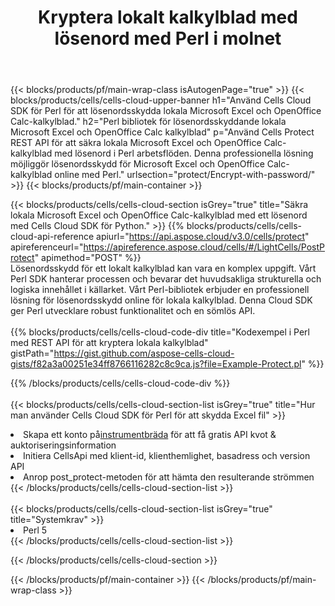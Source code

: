 ﻿---
title: Kryptera lokalt kalkylblad med lösenord med Perl i molnet
description:  Cloud API och SDK för att skydda Microsoft Excel & OpenOffice Calc med Perl. Kryptera lokala kalkylblad med lösenord med Cells Cloud API SDK för Perl.
---
{{< blocks/products/pf/main-wrap-class isAutogenPage="true" >}}
{{< blocks/products/cells/cells-cloud-upper-banner h1="Använd Cells Cloud SDK för Perl för att lösenordsskydda lokala Microsoft Excel och OpenOffice Calc-kalkylblad." h2="Perl bibliotek för lösenordsskyddande lokala Microsoft Excel och OpenOffice Calc kalkylblad" p="Använd Cells Protect REST API för att säkra lokala Microsoft Excel och OpenOffice Calc-kalkylblad med lösenord i Perl arbetsflöden. Denna professionella lösning möjliggör lösenordsskydd för Microsoft Excel och OpenOffice Calc-kalkylblad online med Perl." urlsection="protect/Encrypt-with-password/" >}}
{{< blocks/products/pf/main-container >}}

{{< blocks/products/cells/cells-cloud-section isGrey="true" title="Säkra lokala Microsoft Excel och OpenOffice Calc-kalkylblad med ett lösenord med Cells Cloud SDK för Python." >}}
{{% blocks/products/cells/cells-cloud-api-reference apiurl="https://api.aspose.cloud/v3.0/cells/protect" apireferenceurl="https://apireference.aspose.cloud/cells/#/LightCells/PostProtect" apimethod="POST" %}}
<br/>
Lösenordsskydd för ett lokalt kalkylblad kan vara en komplex uppgift. Vårt Perl SDK hanterar processen och bevarar det huvudsakliga strukturella och logiska innehållet i källarket. Vårt Perl-bibliotek erbjuder en professionell lösning för lösenordsskydd online för lokala kalkylblad. Denna Cloud SDK ger Perl utvecklare robust funktionalitet och en sömlös API.
<br/>
<br/>
{{% blocks/products/cells/cells-cloud-code-div title="Kodexempel i Perl med REST API för att kryptera lokala kalkylblad" gistPath="https://gist.github.com/aspose-cells-cloud-gists/f82a3a00251e34ff8766116282c8c9ca.js?file=Example-Protect.pl" %}}
  
{{% /blocks/products/cells/cells-cloud-code-div %}}
<br/>
<br/>
{{< blocks/products/cells/cells-cloud-section-list isGrey="true" title="Hur man använder Cells Cloud SDK för Perl för att skydda Excel fil" >}}
<li> Skapa ett konto på<a href="https://dashboard.aspose.cloud/">instrumentbräda</a> för att få gratis API kvot & auktoriseringsinformation</li>
<li>Initiera CellsApi med klient-id, klienthemlighet, basadress och version API</li>
<li>Anrop post_protect-metoden för att hämta den resulterande strömmen</li>
{{< /blocks/products/cells/cells-cloud-section-list >}}
<br/>
<br/>
{{< blocks/products/cells/cells-cloud-section-list isGrey="true" title="Systemkrav" >}}
<li>Perl 5</li>
{{< /blocks/products/cells/cells-cloud-section-list >}}

{{< /blocks/products/cells/cells-cloud-section >}}

{{< /blocks/products/pf/main-container >}}
{{< /blocks/products/pf/main-wrap-class >}}

